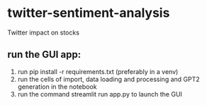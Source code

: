# twitter-sentiment-analysis
Twitter impact on stocks

## run the GUI app:

1. run pip install -r requirements.txt (preferably in a venv)
2. run the cells of import, data loading and processing and GPT2 generation in the notebook
3. run the command streamlit run app.py to launch the GUI
